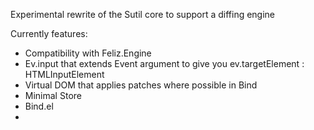 Experimental rewrite of the Sutil core to support a diffing engine

Currently features:

- Compatibility with Feliz.Engine
- Ev.input that extends Event argument to give you ev.targetElement : HTMLInputElement
- Virtual DOM that applies patches where possible in Bind
- Minimal Store
- Bind.el
- 